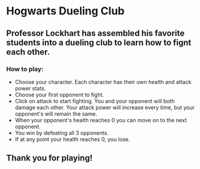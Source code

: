 # Hogwarts Dueling Club

## Professor Lockhart has assembled his favorite students into a dueling club to learn how to fignt each other.

### How to play:

* Choose your character. Each character has their own health and attack power stats.
* Choose your first opponent to fight.
* Click on attack to start fighting. You and your opponent will both damage each other. Your attack power will increase every time, but your opponent's will remain the same.
* When your opponent's health reaches 0 you can move on to the next opponent.
* You win by defeating all 3 opponents.
* If at any point your health reaches 0, you lose.

## Thank you for playing!